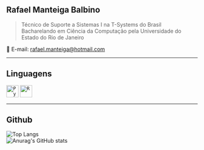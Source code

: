 ## <strong>Rafael Manteiga Balbino</strong>

> Técnico de Suporte a Sistemas I na T-Systems do Brasil<br>Bacharelando em Ciência da Computação pela Universidade do Estado do Rio de Janeiro

💬 E-mail: rafael.manteiga@hotmail.com

----

## Linguagens

<code><img height="32" src="https://user-images.githubusercontent.com/25599308/219158898-43964b1f-e7b9-479c-9d42-551d5b244e28.png" alt="Python"/></code>
<code><img height="32" src="https://user-images.githubusercontent.com/25599308/219160932-e07da749-8620-4abb-9c80-f2bb6f39b230.png" alt="R"/></code>

----

## Github

![Top Langs](https://github-readme-stats.vercel.app/api/top-langs/?username=fael0306&layout=compact)<br>
![Anurag's GitHub stats](https://github-readme-stats.vercel.app/api?username=fael0306&layout=compact)
